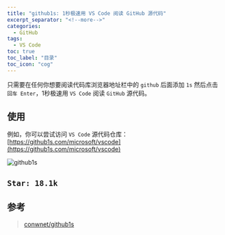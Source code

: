 ```yaml
---
title: "github1s: 1秒极速用 VS Code 阅读 GitHub 源代码"
excerpt_separator: "<!--more-->"
categories:
  - GitHub
tags:
  - VS Code
toc: true
toc_label: "目录"
toc_icon: "cog"
---
```


只需要在任何你想要阅读代码库浏览器地址栏中的 `github` 后面添加 `1s` 然后点击`回车 Enter`，1秒极速用 `VS Code` 阅读 `GitHub` 源代码。

<!--more-->

## 使用
例如，你可以尝试访问 `VS Code` 源代码仓库：
[https://github1s.com/microsoft/vscode](https://github1s.com/microsoft/vscode)

![github1s](https://i.loli.net/2021/05/10/XU7eaBT4fJimGRP.png)

## `Star: 18.1k`

## 参考
> [conwnet/github1s](https://github.com/conwnet/github1s)
